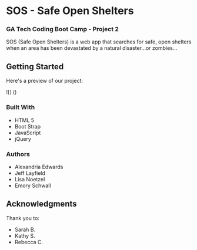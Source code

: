 # SOS - Safe Open Shelters

### GA Tech Coding Boot Camp - Project 2

SOS (Safe Open Shelters) is a web app that searches for safe, open shelters when an area has been devastated by a natural disaster...or zombies...  

## Getting Started

Here's a preview of our project:

![] ()  

### Built With

* HTML 5 
* Boot Strap 
* JavaScript
* jQuery 

### Authors

* Alexandria Edwards
* Jeff Layfield
* Lisa Noetzel
* Emory Schwall


## Acknowledgments

Thank you to:

* Sarah B.
* Kathy S. 
* Rebecca C.  